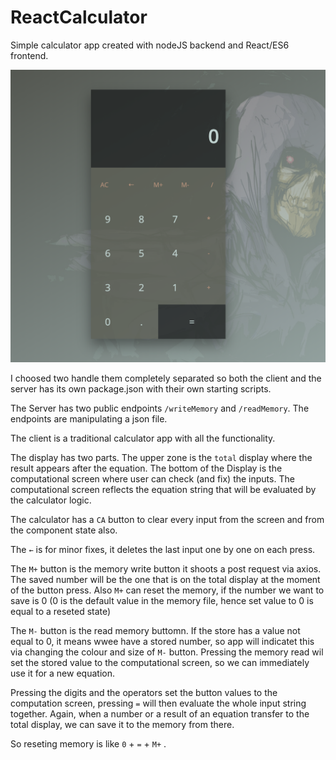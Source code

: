 # ReactCalculator


Simple calculator app created with nodeJS backend and React/ES6 frontend.

![alt text](https://github.com/Skeletor48/ReactCalculator/blob/master/misc/Screenshot%202019-12-30%20at%2017.46.57.png)

I choosed two handle them completely separated so both the client and the server has its own package.json with their own starting scripts.

The Server has two public endpoints `/writeMemory` and `/readMemory`. The endpoints are manipulating a json file.

The client is a traditional calculator app with all the functionality.

The display has two parts. The upper zone is the `total` display where the result appears after the equation. The bottom of the Display is the computational screen where user can check (and fix) the inputs. The computational screen reflects the equation string that will be evaluated by the calculator logic. 

The calculator has a `CA` button to clear every input from the screen and from the component state also.

The `←` is for minor fixes, it deletes the last input one by one on each press.

The `M+` button is the memory write button it shoots a post request via axios. The saved number will be the one that is on the total display at the moment of the button press. Also `M+` can reset the memory, if the number we want to save is 0 (0 is the default value in the memory file, hence set value to 0 is equal to a reseted state)

The `M-` button is the read memory buttomn. If the store has a value not equal to 0, it means wwee have a stored number, so app will indicatet this via changing the colour and size of `M-` button. Pressing the memory read wil set the stored value to the computational screen, so we can immediately use it for a new equation.

Pressing the digits and the operators set the button values to the computation screen, pressing `=` will then evaluate the whole input string together.
Again, when a number or a result of an equation transfer to the total display, we can save it to the memory from there.

So reseting memory is like  `0` + `=` + `M+` . 